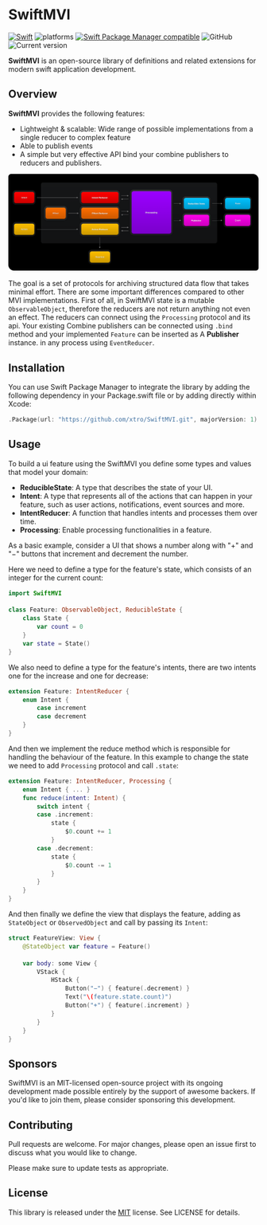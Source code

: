 # SwiftMVI

[![Swift](https://github.com/xtro/SwiftMVI/actions/workflows/swift.yml/badge.svg?branch=main)](https://github.com/xtro/SwiftMVI/actions/workflows/swift.yml) ![platforms](https://img.shields.io/badge/platform-iOS%20%7C%20watchOS%20%7C%20tvOS%20%7C%20macOS-333333) [![Swift Package Manager compatible](https://img.shields.io/badge/Swift%20Package%20Manager-compatible-brightgreen.svg)](https://github.com/apple/swift-package-manager) ![GitHub](https://img.shields.io/github/license/xtro/SwiftMVI) ![Current version](https://img.shields.io/github/v/tag/xtro/SwiftMVI)

**SwiftMVI** is an open-source library of definitions and related extensions for modern swift application development.

## Overview

**SwiftMVI** provides the following features:
- Lightweight & scalable: Wide range of possible implementations from a single reducer to complex feature
- Able to publish events  
- A simple but very effective API bind your combine publishers to reducers and publishers.

![Schema about current architecture](./Documentation/SwiftMVI.docc/Resources/processing_feature_schema@2x.png)

The goal is a set of protocols for archiving structured data flow that takes minimal effort.
There are some important differences compared to other MVI implementations. 
First of all, in SwiftMVI state is a mutable ``ObservableObject``, therefore the reducers are not return anything not even an effect. The reducers can connect using the ``Processing`` protocol and its api. Your existing Combine publishers can be connected using ```.bind``` method and your implemented ``Feature`` can be inserted as A **Publisher** instance. in any process using ``EventReducer``.


## Installation
You can use Swift Package Manager to integrate the library by adding the following dependency in your Package.swift file or by adding directly within Xcode:

```swift
.Package(url: "https://github.com/xtro/SwiftMVI.git", majorVersion: 1)
```

## Usage
To build a ui feature using the SwiftMVI you define some types and values that model your domain:

- **ReducibleState**: A type that describes the state of your UI.
- **Intent**: A type that represents all of the actions that can happen in your feature, such as user actions, notifications, event sources and more.
- **IntentReducer**: A function that handles intents and processes them over time.
- **Processing**: Enable processing functionalities in a feature.

As a basic example, consider a UI that shows a number along with "+" and "−" buttons that increment and decrement the number.

Here we need to define a type for the feature's state, which consists of an integer for the current count:

```swift
import SwiftMVI

class Feature: ObservableObject, ReducibleState {
    class State {
        var count = 0
    }
    var state = State()
}
```

We also need to define a type for the feature's intents, there are two intents one for the increase and one for decrease:

```swift
extension Feature: IntentReducer {
    enum Intent {
        case increment
        case decrement
    }
}
```

And then we implement the reduce method which is responsible for handling the behaviour of the feature. In this example to change the state we need to add ``Processing`` protocol and call ``.state``:

```swift
extension Feature: IntentReducer, Processing {
    enum Intent { ... }
    func reduce(intent: Intent) {
        switch intent {
        case .increment:
            state {
                $0.count += 1
            }
        case .decrement:
            state {
                $0.count -= 1
            }
        }
    }
}
```


And then finally we define the view that displays the feature, adding as ``StateObject`` or ``ObservedObject`` and call by passing its ``Intent``:


```swift
struct FeatureView: View {
    @StateObject var feature = Feature()
    
    var body: some View {
        VStack {
            HStack {
                Button("−") { feature(.decrement) }
                Text("\(feature.state.count)")
                Button("+") { feature(.increment) }
            }
        }
    }
}
```

## Sponsors
SwiftMVI is an MIT-licensed open-source project with its ongoing development made possible entirely by the support of awesome backers. If you'd like to join them, please consider sponsoring this development.

## Contributing
Pull requests are welcome. For major changes, please open an issue first to discuss what you would like to change.

Please make sure to update tests as appropriate.

## License
This library is released under the [MIT](https://choosealicense.com/licenses/mit/) license. See LICENSE for details.


